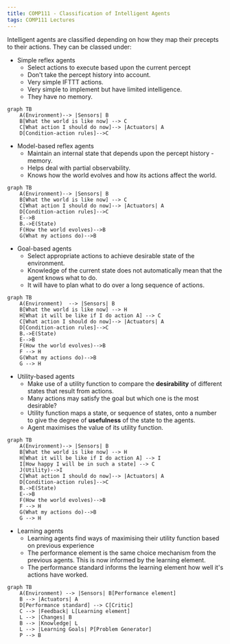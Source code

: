```yaml
---
title: COMP111 - Classification of Intelligent Agents
tags: COMP111 Lectures
---
```

Intelligent agents are classified depending on how they map their precepts to their actions. They can be classed under:

* Simple reflex agents
	* Select actions to execute based upon the current percept
	* Don't take the percept history into account.
	* Very simple IFTTT actions.
	* Very simple to implement but have limited intelligence.
	* They have no memory.

```mermaid
graph TB
    A(Environment)--> |Sensors| B
    B[What the world is like now] --> C
    C[What action I should do now]--> |Actuators| A
    D[Condition-action rules]-->C
```

* Model-based reflex agents
	* Maintain an internal state that depends upon the percept history - memory.
	* Helps deal with partial observability.
	* Knows how the world evolves and how its actions affect the world.

```mermaid
graph TB
    A(Environment)--> |Sensors| B
    B[What the world is like now] --> C
    C[What action I should do now]--> |Actuators| A
    D[Condition-action rules]-->C
    E-->B
    B.->E(State)
    F(How the world evolves)-->B
    G(What my actions do)-->B
```

* Goal-based agents
	* Select appropriate actions to achieve desirable state of the environment.
	* Knowledge of the current state does not automatically mean that the agent knows what to do.
	* It will have to plan what to do over a long sequence of actions.

```mermaid
graph TB
    A(Environment)  --> |Sensors| B
    B[What the world is like now] --> H
    H[What it will be like if I do action A] --> C
    C[What action I should do now]--> |Actuators| A
    D[Condition-action rules]-->C
    B.->E(State)
    E-->B
    F(How the world evolves)-->B
    F --> H
    G(What my actions do)-->B
    G --> H
```

* Utility-based agents
	* Make use of a utility function to compare the **desirability** of different states that result from actions.
	* Many actions may satisfy the goal but which one is the most desirable?
	* Utility function maps a state, or sequence of states, onto a number to give the degree of **usefulness** of the state to the agents.
	* Agent maximises the value of its utility function.

```mermaid
graph TB
    A(Environment)--> |Sensors| B
    B[What the world is like now] --> H
    H[What it will be like if I do action A] --> I
    I[How happy I will be in such a state] --> C
    J(Utility)-->I
    C[What action I should do now]--> |Actuators| A
    D[Condition-action rules]-->C
    B.->E(State)
    E-->B
    F(How the world evolves)-->B
    F --> H
    G(What my actions do)-->B
    G --> H
```

* Learning agents
	* Learning agents find ways of maximising their utility function based on previous experience
	* The performance element is the same choice mechanism from the previous agents. This is now informed by the learning element.
	* The performance standard informs the learning element how well it's actions have worked.

```mermaid
graph TB
	A(Environment) --> |Sensors| B[Performance element]
	B --> |Actuators| A
	D[Performance standard] --> C[Critic]
	C --> |Feedback| L[Learning element]
	L --> |Changes| B
	B --> |Knowledge| L
	L --> |Learning Goals| P[Problem Generator]
	P --> B
```
